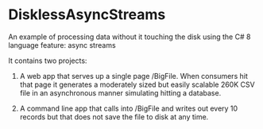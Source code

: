 # DisklessAsyncStreams

An example of processing data without it touching the disk using the C# 8 language feature: async streams

It contains two projects:

1. A web app that serves up a single page /BigFile.  When consumers hit that page it generates a moderately sized but easily scalable 260K CSV file in an asynchronous manner simulating hitting a database.

2. A command line app that calls into /BigFile and writes out every 10 records but that does not save the file to disk at any time.

